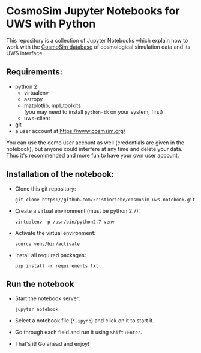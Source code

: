 CosmoSim Jupyter Notebooks for UWS with Python
==============================================

This repository is a collection of Jupyter Notebooks which explain how to work with the [CosmoSim database](https://www.cosmsim.org/) of cosmological simulation data and its UWS interface.


## Requirements:
- python 2 
    - virtualenv
    - astropy
    - matplotlib, mpl_toolkits  
      (you may need to install `python-tk` on your system, first)
    - uws-client
- git
- a user account at https://www.cosmsim.org/

You can use the demo user account as well (credentials are given in the notebook), but anyone could interfere at any time and delete your data. Thus it's recommended and more fun to have your own user account.


## Installation of the notebook:
* Clone this git repository:
    ```
    git clone https://github.com/kristinriebe/cosmosim-uws-notebook.git
    ```

* Create a virtual environment (must be python 2.7):
    ```
    virtualenv -p /usr/bin/python2.7 venv
    ```

* Activate the virtual environment:
    ```
    source venv/bin/activate
    ```

* Install all required packages:
    ```
    pip install -r requirements.txt
    ```


## Run the notebook

* Start the notebook server:
    ```
    jupyter notebook
    ```

* Select a notebook file (`*.ipynb`) and click on it to start it.

* Go through each field and run it using `Shift`+`Enter`.

* That's it! Go ahead and enjoy!
